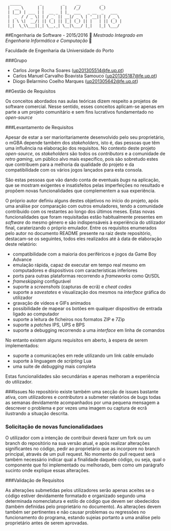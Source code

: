 ```
  _____        _         _     __         _        
 |  __ \      | |       | |   /_/        (_)       
 | |__) | ___ | |  __ _ | |_  ___   _ __  _   ___  
 |  _  / / _ \| | / _` || __|/ _ \ | '__|| | / _ \ 
 | | \ \|  __/| || (_| || |_| (_) || |   | || (_) |
 |_|  \_\\___||_| \__,_| \__|\___/ |_|   |_| \___/ 
 ```
##Engenharia de Software - 2015/2016
:floppy_disk:  *Mestrado Integrado em Engenharia Informática e Computação*   :floppy_disk:

Faculdade de Engenharia da Universidade do Porto

###Grupo
* Carlos Jorge Rocha Soares (up201305514@fe.up.pt)
* Carlos Manuel Carvalho Boavista Samouco (up201305187@fe.up.pt)
* Diogo Belarmino Coelho Marques (up201305642@fe.up.pt)

##Gestão de Requisitos

Os conceitos abordados nas aulas teóricas dizem respeito a projetos de software comercial. Nesse sentido, esses conceitos aplicam-se apenas em parte a um projeto comunitário e sem fins lucrativos fundamentado no *open-source*

###Levantamento de Requisitos

Apesar de estar a ser marioritariamente desenvolvido pelo seu proprietário, o mGBA depende também dos *stakeholders*, isto é, das pessoas que têm uma influência na elaboração dos requisitos. No contexto deste projeto *open-source*, os *stakeholders* são todos os *contributors* e a comunidade de *retro gaming*, um público alvo mais específico, pois são sobretudo estes que contribuem para a melhoria da qualidade do projeto e da compatibilidade com os vários jogos lançados para esta consola. 

São estas pessoas que vão dando conta de eventuais *bugs* na aplicação, que se mostram exigentes e insatisfeitos pelas imperfeições no resultado e propõem novas funcionalidades que complementem a sua experiência.

O próprio autor definiu alguns destes objetivos no início do projeto, após uma análise por comparação com outros emuladores, tendo a comunidade contribuido com os restantes ao longo dos últimos meses. Estas novas funcionalidades que foram requisitadas estão habitualmente presentes em *software* do mesmo género e são indispensáveis à experiência do utilizador final, caraterizando o próprio emulador. Entre os requisitos enumerados pelo autor no documento README presente na raiz deste repositório, destacam-se os seguintes, todos eles realizados até à data de elaboração deste relatório:

- compatibilidade com a maioria dos periféricos e jogos da Game Boy Advance
- emulação rápida, capaz de executar em tempo real mesmo em computadores e dispositivos com características inferiores
- ports para outras plataformas recorrendo a *frameworks* como Qt/SDL
- *frameskipping* configurável
- suporte a *screenshots* (capturas de ecrã) e *cheat codes*
- suporte a *savestates* e visualização dos mesmos na *interface* gráfica do utilizador
- gravação de vídeos e GIFs animados
- possibilidade de mapear os botões em qualquer dispositivo de entrada ligado ao computador
- suporte a leitura de ficheiros nos formatos ZIP e 7Zip
- suporte a *patches* IPS, UPS e BPS
- suporte a debugging recorrendo a uma *interface* em linha de comandos

No entanto existem alguns requisitos em aberto, à espera de serem implementados:
- suporte a comunicações em rede utilizando um link cable emulado
- suporte à linguagem de *scripting* Lua
- uma suite de *debugging* mais completa

Estas funcionalidades são secundárias e apenas melhoram a experiência do utilizador.

###Issues
No repositório existe também uma secção de issues bastante ativa, com utilizadores e *contributors* a submeter relatórios de bugs todas as semanas devidamente acompanhados por uma pequena mensagem a descrever o problema e por vezes uma imagem ou captura de ecrã ilustrando a situação descrita.

### Solicitação de novas funcionalidadaes
O utilizador com a intenção de contribuir deverá fazer um fork ou um branch do repositório na sua versão atual, e após realizar alterações significantes no código, pedir ao proprietário que as incorpore no branch principal, através de um pull request. No momento do pull request será também necessário indicar qual a finalidade daquele código, ou seja, qual o componente que foi implementado ou melhorado, bem como um parágrafo sucinto onde explique essas alterações.

###Validação de Requisitos

As alterações submetidas pelos utilizadores serão apenas aceites se o código estiver devidamente formatado e organizado segundo uma determinada nomenclatura e estilo de código que devem ser obedecidos (também definidas pelo proprietário no documento). As alterações devem também ser pertinentes e não causar problemas ou regressões no funcionamento do programa, estando sujeias portanto a uma análise pelo proprietário antes de serem aprovadas.
